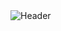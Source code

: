 <img dbms= "https://github.com/user-attachments/assets/7d37c395-c232-4879-91d7-e2cedd716489" alt="Header"/>
